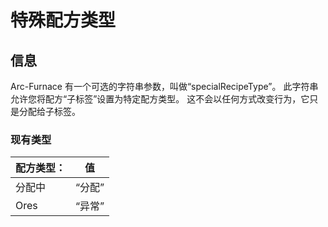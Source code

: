 # 特殊配方类型

## 信息

Arc-Furnace 有一个可选的字符串参数，叫做“specialRecipeType”。 此字符串允许您将配方“子标签”设置为特定配方类型。 这不会以任何方式改变行为，它只是分配给子标签。

### 现有类型

| 配方类型： | 值    |
| ----- | ---- |
| 分配中   | “分配” |
| Ores  | “异常” |